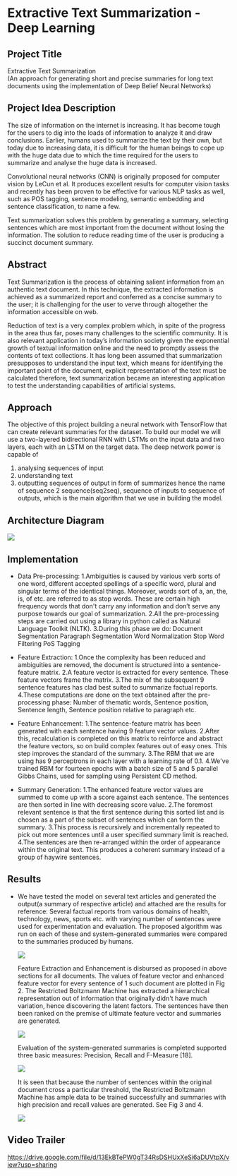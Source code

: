 # Extractive Text Summarization - Deep Learning

## Project Title ##  
Extractive Text Summarization  
(An approach for generating short and precise summaries for long text documents using the implementation of Deep Belief Neural Networks)

## Project Idea Description ## 
The size of information on the internet is increasing. It has become tough for the users to dig into the loads of information to analyze it and draw conclusions. Earlier, humans used to summarize the text by their own, but today due to increasing data, it is difficult for the human beings to cope up with the huge data due to which the time required for the users to summarize and analyse the huge data is increased.

Convolutional neural networks (CNN) is originally proposed for computer vision by LeCun et al. It produces excellent results for computer vision tasks and recently has been proven to be effective for various NLP tasks as well, such as POS tagging, sentence modeling, semantic embedding and sentence classification, to name a few. 

Text summarization solves this problem by generating a summary, selecting sentences which are most important from the document without losing the information. The solution to reduce reading time of the user is producing a succinct document summary.

## Abstract ##  
Text Summarization is the process of obtaining salient information from an authentic text document. In this technique, the extracted information is achieved as a summarized report and conferred as a concise summary to the user; it is challenging for the user to verve through altogether the information accessible on web.

Reduction of text is a very complex problem which, in spite of the progress in the area thus far, poses many challenges to the scientific community. It is also relevant application in today’s information society given the exponential growth of textual information online and the need to promptly assess the contents of text collections. It has long been assumed that summarization presupposes to understand the input text, which means for identifying the important point of the document, explicit representation of the text must be calculated therefore, text summarization became an interesting application to test the understanding capabilities of artificial systems.


## Approach ##  
The objective of this project building a neural network with TensorFlow that can create relevant summaries for the dataset. To build our model we will use a two-layered bidirectional RNN with LSTMs on the input data and two layers, each with an LSTM on the target data. The deep network power is capable of
1. analysing sequences of input
2. understanding text
3. outputting sequences of output in form of summarizes
hence the name of sequence 2 sequence(seq2seq), sequence of inputs to sequence of outputs, which is the main algorithm that we use in building the model.


## Architecture Diagram ##

<img src="./Architecture/architecture.PNG">

## Implementation ##

* 	Data Pre-processing:
    1.Ambiguities is caused by various verb sorts of one word, different accepted spellings of a specific word, plural and singular terms of the identical things. Moreover,         words sort of a, an, the, is, of etc. are referred to as stop words. These are certain high frequency words that don't carry any information and don’t serve any purpose       towards our goal of summarization. 
    2.All the pre-processing steps are carried out using a library in python called as Natural Language Toolkit (NLTK). 
    3.During this phase we do:
      Document Segmentation
      Paragraph Segmentation
      Word Normalization
      Stop Word Filtering
      PoS Tagging

* 	Feature Extraction:
    1.Once the complexity has been reduced and ambiguities are removed, the document is structured into a sentence-feature matrix. 
    2.A feature vector is extracted for every sentence. These feature vectors frame the matrix. 
    3.The mix of the subsequent 9 sentence features has clad best suited to summarize factual reports.
    4.These computations are done on the text obtained after the pre-processing phase: Number of thematic words, Sentence position, Sentence length, Sentence position               relative to paragraph etc.

* 	Feature Enhancement:
    1.The sentence-feature matrix has been generated with each sentence having 9 feature vector values. 
    2.After this, recalculation is completed on this matrix to reinforce and abstract the feature vectors, so on build complex features out of easy ones. This step improves         the standard of the summary.
    3.The RBM that we are using has 9 perceptrons in each layer with a learning rate of 0.1. 
    4.We've trained RBM for fourteen epochs with a batch size of 5 and 5 parallel Gibbs Chains, used for sampling using Persistent CD method. 

* 	Summary Generation:
    1.The enhanced feature vector values are summed to come up with a score against each sentence. The sentences are then sorted in line with decreasing score value. 
    2.The foremost relevant sentence is that the first sentence during this sorted list and is chosen as a part of the subset of sentences which can form the summary. 
    3.This process is recursively and incrementally repeated to pick out more sentences until a user specified summary limit is reached.
    4.The sentences are then re-arranged within the order of appearance within the original text. This produces a coherent summary instead of a group of haywire sentences.

## Results ##

* 	We have tested the model on several text articles and generated the output(a summary of respective article) and attached are the results for reference:
    Several factual reports from various domains of health, technology, news, sports etc. with varying number of sentences were used for experimentation and evaluation. The       proposed algorithm was run on each of these and system-generated summaries were compared to the summaries produced by humans.
    
    <img src="./Architecture/featurvsenhanced_sum.png">
    
    Feature Extraction and Enhancement is disbursed as proposed in above sections for all documents. The values of feature vector and enhanced feature vector for every           sentence of 1 such document are plotted in Fig 2. The Restricted Boltzmann Machine has extracted a hierarchical representation out of information that originally didn't       have much variation, hence discovering the latent factors. The sentences have then been ranked on the premise of ultimate feature vector and summaries are generated.
    
    <img src="./Architecture/precisionvalues.png">
    
    Evaluation of the system-generated summaries is completed supported three basic measures: Precision, Recall and F-Measure [18].
    
    <img src="./Architecture/recallvalues.png">
    
    It is seen that because the number of sentences within the original document cross a particular threshold, the Restricted Boltzmann Machine has ample data to be trained        successfully and summaries with high precision and recall values are generated. See Fig 3 and 4.
    
    <img src="./Architecture/Fmeasurevalues.png">

## Video Trailer ##

https://drive.google.com/file/d/13EkBTePW0gT34RsDSHUxXeSi6aDUVtpX/view?usp=sharing


